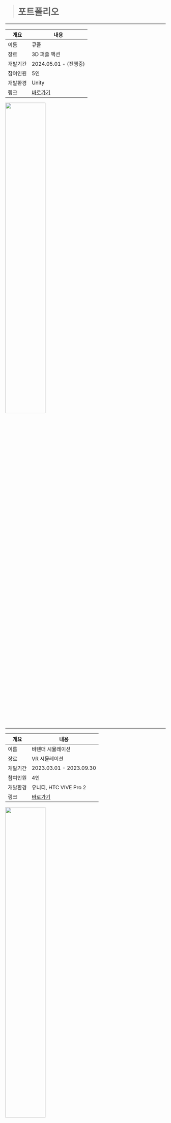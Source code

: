 ># 포트폴리오
<hr>

|개요|내용|
|---|---|
|이름|큐즐|
|장르|3D 퍼즐 액션|
|개발기간|2024.05.01 - (진행중)|
|참여인원|5인|
|개발환경|Unity|
|링크|<a href="https://github.com/1506022022/MyPortfolio/blob/main/cute_minecraft.md">바로가기</a>|
<img src="https://github.com/user-attachments/assets/e4766513-99c9-4bac-a200-d9cae57518e8" width="50%" height="50%"/>
<hr>

|개요|내용|
|---|---|
|이름|바텐더 시뮬레이션|
|장르|VR 시뮬레이션|
|개발기간|2023.03.01 - 2023.09.30|
|참여인원|4인|
|개발환경|유니티, HTC VIVE Pro 2|
|링크|<a href="https://github.com/1506022022/MyPortfolio/blob/main/Bartender.md">바로가기</a>|
<img src="https://github.com/1506022022/BartenderSimulation/assets/88864717/5f5bdec3-15f9-49c8-83fb-764ea4aee77f.png" width="50%" height="50%"/>
<hr>

|개요|내용|
|---|---|
|이름|메이플 원카드 모작|
|장르|턴제 카드게임|
|개발기간|2022.08.09 - 2022.08.16|
|참여인원|1인|
|개발환경|Unity|
|링크|<a href="https://github.com/1506022022/MyPortfolio/blob/main/maple_onecard_copy_inUnity.md">바로가기</a>|
<img src="https://github.com/1506022022/MyPortfolio/assets/88864717/6358a717-736b-446b-90bb-528106250da7" width="50%" height="50%"/>
<hr>

